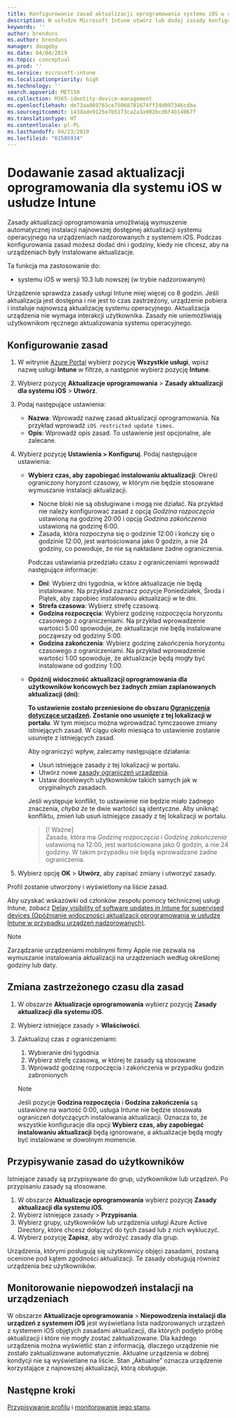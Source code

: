```yaml
---
title: Konfigurowanie zasad aktualizacji oprogramowania systemu iOS w usłudze Microsoft Intune — Azure | Microsoft Docs
description: W usłudze Microsoft Intune utwórz lub dodaj zasady konfiguracji ograniczające automatyczną instalację aktualizacji oprogramowania na urządzeniach z systemem iOS zarządzanych lub nadzorowany przez usługę Intune. Możesz wybrać datę i godzinę, kiedy aktualizacje mają nie być instalowane. Możesz także przypisać te zasady do grup, użytkowników lub urządzeń i sprawdzać, czy wystąpiły błędy instalacji.
keywords: ''
author: brenduns
ms.author: brenduns
manager: dougeby
ms.date: 04/04/2019
ms.topic: conceptual
ms.prod: ''
ms.service: microsoft-intune
ms.localizationpriority: high
ms.technology: ''
search.appverid: MET150
ms.collection: M365-identity-device-management
ms.openlocfilehash: de73aa069765ce75068781674ff24d097346cdba
ms.sourcegitcommit: 143dade9125e7b5173ca2a3a902bcd6f4b14067f
ms.translationtype: HT
ms.contentlocale: pl-PL
ms.lasthandoff: 04/23/2019
ms.locfileid: "61505934"
---
```

# <a name="add-ios-software-update-policies-in-intune"></a>Dodawanie zasad aktualizacji oprogramowania dla systemu iOS w usłudze Intune

Zasady aktualizacji oprogramowania umożliwiają wymuszenie automatycznej instalacji najnowszej dostępnej aktualizacji systemu operacyjnego na urządzeniach nadzorowanych z systemem iOS. Podczas konfigurowania zasad możesz dodać dni i godziny, kiedy nie chcesz, aby na urządzeniach były instalowane aktualizacje. 

Ta funkcja ma zastosowanie do:

- systemu iOS w wersji 10.3 lub nowszej (w trybie nadzorowanym)

Urządzenie sprawdza zasady usługi Intune miej więcej co 8 godzin. Jeśli aktualizacja jest dostępna i nie jest to czas zastrzeżony, urządzenie pobiera i instaluje najnowszą aktualizację systemu operacyjnego. Aktualizacja urządzenia nie wymaga interakcji użytkownika. Zasady nie uniemożliwiają użytkownikom ręcznego aktualizowania systemu operacyjnego.

## <a name="configure-the-policy"></a>Konfigurowanie zasad

1. W witrynie [Azure Portal](https://portal.azure.com) wybierz pozycję **Wszystkie usługi**, wpisz nazwę usługi **Intune** w filtrze, a następnie wybierz pozycję **Intune**.
2. Wybierz pozycję **Aktualizacje oprogramowania** > **Zasady aktualizacji dla systemu iOS** > **Utwórz**.
3. Podaj następujące ustawienia:

    - **Nazwa**: Wprowadź nazwę zasad aktualizacji oprogramowania. Na przykład wprowadź `iOS restricted update times`.
    - **Opis**: Wprowadź opis zasad. To ustawienie jest opcjonalne, ale zalecane.

4. Wybierz pozycję **Ustawienia > Konfiguruj**. Podaj następujące ustawienia:

    - **Wybierz czas, aby zapobiegać instalowaniu aktualizacji**: Określ ograniczony horyzont czasowy, w którym nie będzie stosowane wymuszanie instalacji aktualizacji. 
      - Nocne bloki nie są obsługiwane i mogą nie działać. Na przykład nie należy konfigurować zasad z opcją *Godzina rozpoczęcia* ustawioną na godzinę 20:00 i opcją *Godzina zakończenia* ustawioną na godzinę 6:00.
      - Zasada, która rozpoczyna się o godzinie 12:00 i kończy się o godzinie 12:00, jest wartościowana jako 0 godzin, a nie 24 godziny, co powoduje, że nie są nakładane żadne ograniczenia.

      Podczas ustawiania przedziału czasu z ograniczeniami wprowadź następujące informacje:

      - **Dni**: Wybierz dni tygodnia, w które aktualizacje nie będą instalowane. Na przykład zaznacz pozycje Poniedziałek, Środa i Piątek, aby zapobiec instalowaniu aktualizacji w te dni.
      - **Strefa czasowa**: Wybierz strefę czasową.
      - **Godzina rozpoczęcia**: Wybierz godzinę rozpoczęcia horyzontu czasowego z ograniczeniami. Na przykład wprowadzenie wartości 5:00 spowoduje, że aktualizacje nie będą instalowane począwszy od godziny 5:00.
      - **Godzina zakończenia**: Wybierz godzinę zakończenia horyzontu czasowego z ograniczeniami. Na przykład wprowadzenie wartości 1:00 spowoduje, że aktualizacje będą mogły być instalowane od godziny 1:00.

    - **Opóźnij widoczność aktualizacji oprogramowania dla użytkowników końcowych bez żadnych zmian zaplanowanych aktualizacji (dni)**: 

      **To ustawienie zostało przeniesione do obszaru [Ograniczenia dotyczące urządzeń](device-restrictions-ios.md#general). Zostanie ono usunięte z tej lokalizacji w portalu**. W tym miejscu można wprowadzać tymczasowe zmiany istniejących zasad. W ciągu około miesiąca to ustawienie zostanie usunięte z istniejących zasad.

      Aby ograniczyć wpływ, zalecamy następujące działania:
        - Usuń istniejące zasady z tej lokalizacji w portalu.
        - Utwórz nowe [zasady ograniczeń urządzenia](device-restrictions-ios.md#general).
        - Ustaw docelowych użytkowników takich samych jak w oryginalnych zasadach.

      Jeśli występuje konflikt, to ustawienie nie będzie miało żadnego znaczenia, *chyba że* te dwie wartości są identyczne. Aby uniknąć konfliktu, zmień lub usuń istniejące zasady z tej lokalizacji w portalu.
      > [! Ważne]  
      > Zasada, która ma *Godzinę rozpoczęcia* i *Godzinę zakończenia* ustawioną na 12:00, jest wartościowana jako 0 godzin, a nie 24 godziny. W takim przypadku nie będą wprowadzane żadne ograniczenia.  

5. Wybierz opcję **OK** > **Utwórz**, aby zapisać zmiany i utworzyć zasady.

Profil zostanie utworzony i wyświetlony na liście zasad.

Aby uzyskać wskazówki od członków zespołu pomocy technicznej usługi Intune, zobacz [Delay visibility of software updates in Intune for supervised devices (Opóźnianie widoczności aktualizacji oprogramowania w usłudze Intune w przypadku urządzeń nadzorowanych)](https://techcommunity.microsoft.com/t5/Intune-Customer-Success/Delaying-visibility-of-software-updates-in-Intune-for-supervised/ba-p/345753).

> [!NOTE]
> Zarządzanie urządzeniami mobilnymi firmy Apple nie zezwala na wymuszanie instalowania aktualizacji na urządzeniach według określonej godziny lub daty.

## <a name="change-the-restricted-times-for-the-policy"></a>Zmiana zastrzeżonego czasu dla zasad

1. W obszarze **Aktualizacje oprogramowania** wybierz pozycję **Zasady aktualizacji dla systemu iOS**.
2. Wybierz istniejące zasady > **Właściwości**.
3. Zaktualizuj czas z ograniczeniami:

    1. Wybieranie dni tygodnia
    2. Wybierz strefę czasową, w której te zasady są stosowane
    3. Wprowadź godzinę rozpoczęcia i zakończenia w przypadku godzin zabronionych

    > [!NOTE]
    > Jeśli pozycje **Godzina rozpoczęcia** i **Godzina zakończenia** są ustawione na wartość 0:00, usługa Intune nie będzie stosowała ograniczeń dotyczących instalowania aktualizacji. Oznacza to, że wszystkie konfiguracje dla opcji **Wybierz czas, aby zapobiegać instalowaniu aktualizacji** będą ignorowane, a aktualizacje będą mogły być instalowane w dowolnym momencie.  

## <a name="assign-the-policy-to-users"></a>Przypisywanie zasad do użytkowników

Istniejące zasady są przypisywane do grup, użytkowników lub urządzeń. Po przypisaniu zasady są stosowane.

1. W obszarze **Aktualizacje oprogramowania** wybierz pozycję **Zasady aktualizacji dla systemu iOS**.
2. Wybierz istniejące zasady > **Przypisania**. 
3. Wybierz grupy, użytkowników lub urządzenia usługi Azure Active Directory, które chcesz dołączyć do tych zasad lub z nich wykluczyć.
4. Wybierz pozycję **Zapisz**, aby wdrożyć zasady dla grup.

Urządzenia, którymi posługują się użytkownicy objęci zasadami, zostaną ocenione pod kątem zgodności aktualizacji. Te zasady obsługują również urządzenia bez użytkowników.

## <a name="monitor-device-installation-failures"></a>Monitorowanie niepowodzeń instalacji na urządzeniach
<!-- 1352223 -->
W obszarze **Aktualizacje oprogramowania** > **Niepowodzenia instalacji dla urządzeń z systemem iOS** jest wyświetlana lista nadzorowanych urządzeń z systemem iOS objętych zasadami aktualizacji, dla których podjęto próbę aktualizacji i które nie mogły zostać zaktualizowane. Dla każdego urządzenia można wyświetlić stan z informacją, dlaczego urządzenie nie zostało zaktualizowane automatycznie. Aktualne urządzenia w dobrej kondycji nie są wyświetlane na liście. Stan „Aktualne” oznacza urządzenie korzystające z najnowszej aktualizacji, którą obsługuje.

## <a name="next-steps"></a>Następne kroki

[Przypisywanie profilu](device-profile-assign.md) i [monitorowanie jego stanu](device-profile-monitor.md).
